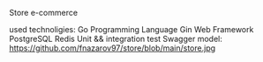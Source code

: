 Store e-commerce

used technoligies:
Go Programming Language
Gin Web Framework
PostgreSQL
Redis
Unit && integration test
Swagger
model:
https://github.com/fnazarov97/store/blob/main/store.jpg
